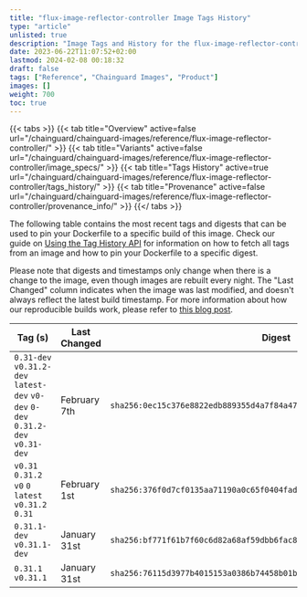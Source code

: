 ```yaml
---
title: "flux-image-reflector-controller Image Tags History"
type: "article"
unlisted: true
description: "Image Tags and History for the flux-image-reflector-controller Chainguard Image"
date: 2023-06-22T11:07:52+02:00
lastmod: 2024-02-08 00:18:32
draft: false
tags: ["Reference", "Chainguard Images", "Product"]
images: []
weight: 700
toc: true
---
```


{{< tabs >}}
{{< tab title="Overview" active=false url="/chainguard/chainguard-images/reference/flux-image-reflector-controller/" >}}
{{< tab title="Variants" active=false url="/chainguard/chainguard-images/reference/flux-image-reflector-controller/image_specs/" >}}
{{< tab title="Tags History" active=true url="/chainguard/chainguard-images/reference/flux-image-reflector-controller/tags_history/" >}}
{{< tab title="Provenance" active=false url="/chainguard/chainguard-images/reference/flux-image-reflector-controller/provenance_info/" >}}
{{</ tabs >}}

The following table contains the most recent tags and digests that can be used to pin your Dockerfile to a specific build of this image. Check our guide on [Using the Tag History API](/chainguard/chainguard-images/using-the-tag-history-api/) for information on how to fetch all tags from an image and how to pin your Dockerfile to a specific digest.

Please note that digests and timestamps only change when there is a change to the image, even though images are rebuilt every night. The "Last Changed" column indicates when the image was last modified, and doesn't always reflect the latest build timestamp. For more information about how our reproducible builds work, please refer to [this blog post](https://www.chainguard.dev/unchained/reproducing-chainguards-reproducible-image-builds).

| Tag (s)                                                                          | Last Changed | Digest                                                                    |
|----------------------------------------------------------------------------------|--------------|---------------------------------------------------------------------------|
|  `0.31-dev` `v0.31.2-dev` `latest-dev` `v0-dev` `0-dev` `0.31.2-dev` `v0.31-dev` | February 7th | `sha256:0ec15c376e8822edb889355d4a7f84a47b867dc58146708d784c3bd6df75a5f5` |
|  `v0.31` `0.31.2` `v0` `0` `latest` `v0.31.2` `0.31`                             | February 1st | `sha256:376f0d7cf0135aa71190a0c65f0404fad105c98e6dd51a76626bc94a8f85ec60` |
|  `0.31.1-dev` `v0.31.1-dev`                                                      | January 31st | `sha256:bf771f61b7f60c6d82a68af59dbb6fac828baa9e7e8b9a6a98a32964b113583a` |
|  `0.31.1` `v0.31.1`                                                              | January 31st | `sha256:76115d3977b4015153a0386b74458b01bae7e44d681a9b00a9c1c8a7bdab1531` |

